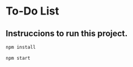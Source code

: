 # To-Do List

## Instruccions to run this project.

```javascript
npm install
```

```javascript
npm start
```

